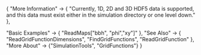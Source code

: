 {
  "More Information" ->
   {
    "Currently, 1D, 2D and 3D HDF5 data is supported, and this data must exist either in the simulation directory or one level down."
   },

  "Basic Examples" -> {
    "ReadMaps[\"bbh\", \"phi\",\"xy\"]"
    },
  "See Also" -> {
    "ReadGridFunctionDimensions", "FindGridFunctions", "ReadGridFunction"
   },
  "More About" -> {"SimulationTools", "GridFunctions"}
}
